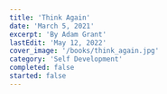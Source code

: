 ```yaml
---
title: 'Think Again'
date: 'March 5, 2021'
excerpt: 'By Adam Grant'
lastEdit: 'May 12, 2022'
cover_image: '/books/think_again.jpg'
category: 'Self Development'
completed: false
started: false
---
```


